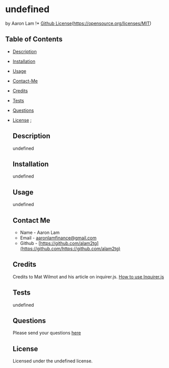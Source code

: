 # undefined
  by Aaron Lam
  !* [Github License](https://img.shields.io/badge/License-undefined-yellow.svg)(https://opensource.org/licenses/MIT)
  ## Table of Contents
  * [Description](#description)
  * [Installation](#instillation)
  * [Usage](#usage)
  * [Contact-Me](#contact-me)
  * [Credits](#credits)
  * [Tests](#tests)
  * [Questions](#questions) 
  
* [License](#license)
;
  ## Description
  undefined
  ## Installation
  undefined
  ## Usage
  undefined
  ## Contact Me
  * Name - Aaron Lam
  * Email - aaronlamfinance@gmail.com
  * Github - [https://github.com/alam2tg](https://github.com/https://github.com/alam2tg)
  ## Credits
  Credits to Mat Wilmot and his article on inquirer.js. [How to use Inquirer.js]( https://javascript.plainenglish.io/how-to-inquirer-js-c10a4e05ef1f)
  ## Tests
  undefined
  ## Questions
  Please send your questions [here](mailto:aaronlamfinance@gmail.com)
  ## License
    
    Licensed under the undefined license.
  